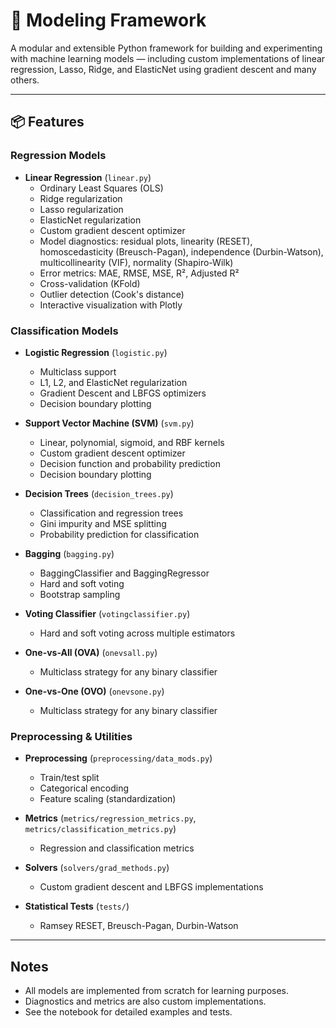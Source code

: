 # 🧠 Modeling Framework

A modular and extensible Python framework for building and experimenting with machine learning models — including custom implementations of linear regression, Lasso, Ridge, and ElasticNet using gradient descent and many others.


---

## 📦 Features

### Regression Models
- **Linear Regression** (`linear.py`)
  - Ordinary Least Squares (OLS)
  - Ridge regularization
  - Lasso regularization
  - ElasticNet regularization
  - Custom gradient descent optimizer 
  - Model diagnostics: residual plots, linearity (RESET), homoscedasticity (Breusch-Pagan), independence (Durbin-Watson), multicollinearity (VIF), normality (Shapiro-Wilk)
  - Error metrics: MAE, RMSE, MSE, R², Adjusted R²
  - Cross-validation (KFold)
  - Outlier detection (Cook's distance)
  - Interactive visualization with Plotly

### Classification Models
- **Logistic Regression** (`logistic.py`)
  - Multiclass support
  - L1, L2, and ElasticNet regularization
  - Gradient Descent and LBFGS optimizers
  - Decision boundary plotting

- **Support Vector Machine (SVM)** (`svm.py`)
  - Linear, polynomial, sigmoid, and RBF kernels
  - Custom gradient descent optimizer
  - Decision function and probability prediction
  - Decision boundary plotting

- **Decision Trees** (`decision_trees.py`)
  - Classification and regression trees
  - Gini impurity and MSE splitting
  - Probability prediction for classification

- **Bagging** (`bagging.py`)
  - BaggingClassifier and BaggingRegressor
  - Hard and soft voting
  - Bootstrap sampling

- **Voting Classifier** (`votingclassifier.py`)
  - Hard and soft voting across multiple estimators

- **One-vs-All (OVA)** (`onevsall.py`)
  - Multiclass strategy for any binary classifier

- **One-vs-One (OVO)** (`onevsone.py`)
  - Multiclass strategy for any binary classifier

### Preprocessing & Utilities
- **Preprocessing** (`preprocessing/data_mods.py`)
  - Train/test split
  - Categorical encoding
  - Feature scaling (standardization)

- **Metrics** (`metrics/regression_metrics.py`, `metrics/classification_metrics.py`)
  - Regression and classification metrics

- **Solvers** (`solvers/grad_methods.py`)
  - Custom gradient descent and LBFGS implementations

- **Statistical Tests** (`tests/`)
  - Ramsey RESET, Breusch-Pagan, Durbin-Watson

---



## Notes

- All models are implemented from scratch for learning purposes.
- Diagnostics and metrics are also custom implementations.
- See the notebook for detailed examples and tests.

